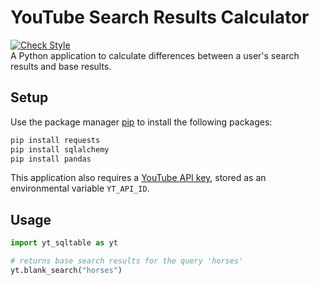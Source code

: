 # YouTube Search Results Calculator
[![Check Style](https://github.com/vsong1/simple-yt-api/actions/workflows/style.yaml/badge.svg)](https://github.com/vsong1/simple-yt-api/actions/workflows/style.yaml)\
A Python application to calculate differences between a user's search results and base results.

## Setup
Use the package manager [pip](https://pip.pypa.io/en/stable/) to install the following packages:
```bash
pip install requests
pip install sqlalchemy
pip install pandas
```
This application also requires a [YouTube API key](https://developers.google.com/youtube/v3/), stored as an environmental variable `YT_API_ID`.

## Usage
```python
import yt_sqltable as yt

# returns base search results for the query 'horses'
yt.blank_search("horses")
```
